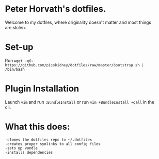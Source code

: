 Peter Horvath's dotfiles.
=========================
Welcome to my dotfiles, where originality doesn't matter and most things are stolen.

Set-up
============
Run `wget -qO- https://github.com/pisskidney/dotfiles/raw/master/bootstrap.sh | /bin/bash`

Plugin Installation
===================
Launch `vim` and run `:BundleInstall` or run `vim +BundleInstall +qall` in the cli.

What this does:
===============
    -clones the dotfiles repo to ~/.dotfiles
    -creates proper symlinks to all config files
    -sets up vundle
    -installs dependencies
